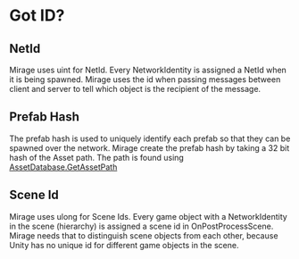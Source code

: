 # Got ID?

## NetId

Mirage uses uint for NetId. Every NetworkIdentity is assigned a NetId when it is being spawned. Mirage uses the id when passing messages between client and server to tell which object is the recipient of the message.

## Prefab Hash

The prefab hash is used to uniquely identify each prefab so that they can be spawned over the network. Mirage create the prefab hash by taking a 32 bit hash of the Asset path. The path is found using [AssetDatabase.GetAssetPath](https://docs.unity3d.com/ScriptReference/AssetDatabase.GetAssetPath.html)

## Scene Id

Mirage uses ulong for Scene Ids. Every game object with a NetworkIdentity in the scene (hierarchy) is assigned a scene id in OnPostProcessScene. Mirage needs that to distinguish scene objects from each other, because Unity has no unique id for different game objects in the scene.


